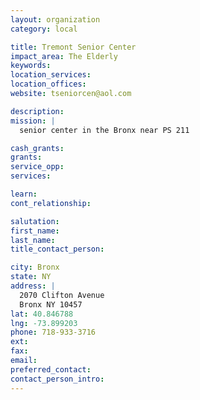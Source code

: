 ```yaml
---
layout: organization
category: local

title: Tremont Senior Center
impact_area: The Elderly
keywords: 
location_services: 
location_offices: 
website: tseniorcen@aol.com

description: 
mission: |
  senior center in the Bronx near PS 211

cash_grants: 
grants: 
service_opp: 
services: 

learn: 
cont_relationship: 

salutation: 
first_name: 
last_name: 
title_contact_person: 

city: Bronx
state: NY
address: |
  2070 Clifton Avenue    
  Bronx NY 10457
lat: 40.846788
lng: -73.899203
phone: 718-933-3716
ext: 
fax: 
email: 
preferred_contact: 
contact_person_intro: 
---
```

